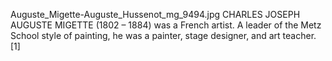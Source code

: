 Auguste_Migette-Auguste_Hussenot_mg_9494.jpg CHARLES JOSEPH AUGUSTE MIGETTE (1802 – 1884) was a French artist. A leader of the Metz School style of painting, he was a painter, stage designer, and art teacher.[1]
